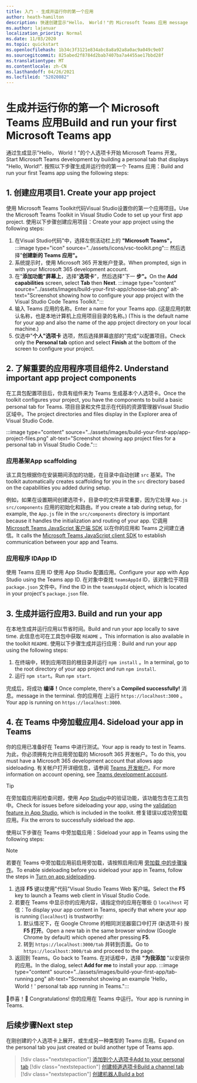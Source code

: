 ```yaml
---
title: 入门 - 生成并运行你的第一个应用
author: heath-hamilton
description: 快速创建显示"Hello， World！"的 Microsoft Teams 应用 message using the Microsoft Teams Toolkit.
ms.author: lajanuar
localization_priority: Normal
ms.date: 11/03/2020
ms.topic: quickstart
ms.openlocfilehash: 1b34c3f3121e834abc8a8a92a8a0ac9a049c9e07
ms.sourcegitcommit: 825abed2f8784d2bab7407ba7a4455ae17bbd28f
ms.translationtype: MT
ms.contentlocale: zh-CN
ms.lasthandoff: 04/26/2021
ms.locfileid: "52020882"
---
```

# <a name="build-and-run-your-first-microsoft-teams-app"></a><span data-ttu-id="3fc04-104">生成并运行你的第一个 Microsoft Teams 应用</span><span class="sxs-lookup"><span data-stu-id="3fc04-104">Build and run your first Microsoft Teams app</span></span>

<span data-ttu-id="3fc04-105">通过生成显示"Hello， World！"的个人选项卡开始 Microsoft Teams 开发。</span><span class="sxs-lookup"><span data-stu-id="3fc04-105">Start Microsoft Teams development by building a personal tab that displays "Hello, World!".</span></span>
<span data-ttu-id="3fc04-106">按照以下步骤生成并运行你的第一个 Teams 应用：</span><span class="sxs-lookup"><span data-stu-id="3fc04-106">Build and run your first Teams app using the following steps:</span></span>

## <a name="1-create-your-app-project"></a><span data-ttu-id="3fc04-107">1. 创建应用项目</span><span class="sxs-lookup"><span data-stu-id="3fc04-107">1. Create your app project</span></span>

<span data-ttu-id="3fc04-108">使用 Microsoft Teams Toolkit代码Visual Studio设置你的第一个应用项目。</span><span class="sxs-lookup"><span data-stu-id="3fc04-108">Use the Microsoft Teams Toolkit in Visual Studio Code to set up your first app project.</span></span> <span data-ttu-id="3fc04-109">使用以下步骤创建应用项目：</span><span class="sxs-lookup"><span data-stu-id="3fc04-109">Create your app project using the following steps:</span></span>

1. 在Visual Studio代码"中，选择左侧活动栏上的 **"Microsoft Teams"，** :::image type="icon" source="../assets/icons/vsc-toolkit.png"::: 然后选择"**创建新的 Teams 应用"。**
1. <span data-ttu-id="3fc04-111">系统提示时，使用 Microsoft 365 开发帐户登录。</span><span class="sxs-lookup"><span data-stu-id="3fc04-111">When prompted, sign in with your Microsoft 365 development account.</span></span>
1. <span data-ttu-id="3fc04-112">在"**添加功能"屏幕上**，选择"**选项卡**"，然后选择"下一 **步"。**</span><span class="sxs-lookup"><span data-stu-id="3fc04-112">On the **Add capabilities** screen, select **Tab** then **Next**.</span></span>
:::image type="content" source="../assets/images/build-your-first-app/choose-tab.png" alt-text="Screenshot showing how to configure your app project with the Visual Studio Code Teams Toolkit.":::
1. <span data-ttu-id="3fc04-114">输入 Teams 应用的名称。</span><span class="sxs-lookup"><span data-stu-id="3fc04-114">Enter a name for your Teams app.</span></span> <span data-ttu-id="3fc04-115"> (这是应用的默认名称，也是本地计算机上应用项目目录的名称。) </span><span class="sxs-lookup"><span data-stu-id="3fc04-115">(This is the default name for your app and also the name of the app project directory on your local machine.)</span></span>
1. <span data-ttu-id="3fc04-116">仅选中"**个人"选项卡** 选项，然后选择屏幕底部的"完成"以配置项目。</span><span class="sxs-lookup"><span data-stu-id="3fc04-116">Check only the **Personal tab** option and select **Finish** at the bottom of the screen to configure your project.</span></span>

## <a name="2-understand-important-app-project-components"></a><span data-ttu-id="3fc04-117">2. 了解重要的应用程序项目组件</span><span class="sxs-lookup"><span data-stu-id="3fc04-117">2. Understand important app project components</span></span>

<span data-ttu-id="3fc04-118">在工具包配置项目后，你具有组件来为 Teams 生成基本个人选项卡。</span><span class="sxs-lookup"><span data-stu-id="3fc04-118">Once the toolkit configures your project, you have the components to build a basic personal tab for Teams.</span></span> <span data-ttu-id="3fc04-119">项目目录和文件显示在代码的资源管理器Visual Studio区域中。</span><span class="sxs-lookup"><span data-stu-id="3fc04-119">The project directories and files display in the Explorer area of Visual Studio Code.</span></span>

:::image type="content" source="../assets/images/build-your-first-app/app-project-files.png" alt-text="Screenshot showing app project files for a personal tab in Visual Studio Code.":::

### <a name="app-scaffolding"></a><span data-ttu-id="3fc04-121">应用基架</span><span class="sxs-lookup"><span data-stu-id="3fc04-121">App scaffolding</span></span>

<span data-ttu-id="3fc04-122">该工具包根据你在安装期间添加的功能，在目录中自动创建 `src` 基架。</span><span class="sxs-lookup"><span data-stu-id="3fc04-122">The toolkit automatically creates scaffolding for you in the `src` directory based on the capabilities you added during setup.</span></span>

<span data-ttu-id="3fc04-123">例如，如果在设置期间创建选项卡，目录中的文件非常重要，因为它处理 `App.js` `src/components` 应用的初始化和路由。</span><span class="sxs-lookup"><span data-stu-id="3fc04-123">If you create a tab during setup, for example, the `App.js` file in the `src/components` directory is important because it handles the initialization and routing of your app.</span></span> <span data-ttu-id="3fc04-124">它调用 [Microsoft Teams JavaScript 客户端 SDK](../tabs/how-to/using-teams-client-sdk.md) 以在你的应用和 Teams 之间建立通信。</span><span class="sxs-lookup"><span data-stu-id="3fc04-124">It calls the [Microsoft Teams JavaScript client SDK](../tabs/how-to/using-teams-client-sdk.md) to establish communication between your app and Teams.</span></span>

### <a name="app-id"></a><span data-ttu-id="3fc04-125">应用程序 ID</span><span class="sxs-lookup"><span data-stu-id="3fc04-125">App ID</span></span>

<span data-ttu-id="3fc04-126">使用 Teams 应用 ID 使用 App Studio 配置应用。</span><span class="sxs-lookup"><span data-stu-id="3fc04-126">Configure your app with App Studio using the Teams app ID.</span></span> <span data-ttu-id="3fc04-127">在对象中查找 `teamsAppId` ID，该对象位于项目 `package.json` 文件中。</span><span class="sxs-lookup"><span data-stu-id="3fc04-127">Find the ID in the `teamsAppId` object, which is located in your project's `package.json` file.</span></span>

## <a name="3-build-and-run-your-app"></a><span data-ttu-id="3fc04-128">3. 生成并运行应用</span><span class="sxs-lookup"><span data-stu-id="3fc04-128">3. Build and run your app</span></span>

<span data-ttu-id="3fc04-129">在本地生成并运行应用以节省时间。</span><span class="sxs-lookup"><span data-stu-id="3fc04-129">Build and run your app locally to save time.</span></span> <span data-ttu-id="3fc04-130">此信息也可在工具包中获取 `README` 。</span><span class="sxs-lookup"><span data-stu-id="3fc04-130">This information is also available in the toolkit `README`.</span></span> <span data-ttu-id="3fc04-131">使用以下步骤生成并运行应用：</span><span class="sxs-lookup"><span data-stu-id="3fc04-131">Build and run your app using the following steps:</span></span>

1. <span data-ttu-id="3fc04-132">在终端中，转到应用项目的根目录并运行 `npm install` 。</span><span class="sxs-lookup"><span data-stu-id="3fc04-132">In a terminal, go to the root directory of your app project and run `npm install`.</span></span>
1. <span data-ttu-id="3fc04-133">运行 `npm start`。</span><span class="sxs-lookup"><span data-stu-id="3fc04-133">Run `npm start`.</span></span>

<span data-ttu-id="3fc04-134">完成后，将成功 **编译！**</span><span class="sxs-lookup"><span data-stu-id="3fc04-134">Once complete, there's a **Compiled successfully!**</span></span> <span data-ttu-id="3fc04-135">消息。</span><span class="sxs-lookup"><span data-stu-id="3fc04-135">message in the terminal.</span></span> <span data-ttu-id="3fc04-136">你的应用在 上运行 `https://localhost:3000` 。</span><span class="sxs-lookup"><span data-stu-id="3fc04-136">Your app is running on `https://localhost:3000`.</span></span>

## <a name="4-sideload-your-app-in-teams"></a><span data-ttu-id="3fc04-137">4. 在 Teams 中旁加载应用</span><span class="sxs-lookup"><span data-stu-id="3fc04-137">4. Sideload your app in Teams</span></span>

<span data-ttu-id="3fc04-138">你的应用已准备好在 Teams 中进行测试。</span><span class="sxs-lookup"><span data-stu-id="3fc04-138">Your app is ready to test in Teams.</span></span> <span data-ttu-id="3fc04-139">为此，你必须拥有允许应用旁加载的 Microsoft 365 开发帐户。</span><span class="sxs-lookup"><span data-stu-id="3fc04-139">To do this, you must have a Microsoft 365 development account that allows app sideloading.</span></span> <span data-ttu-id="3fc04-140">有关帐户打开详细信息，请参阅 [Teams 开发帐户](../build-your-first-app/build-first-app-overview.md#set-up-your-development-account)。</span><span class="sxs-lookup"><span data-stu-id="3fc04-140">For more information on account opening, see [Teams development account](../build-your-first-app/build-first-app-overview.md#set-up-your-development-account).</span></span> 

> [!TIP]
> <span data-ttu-id="3fc04-141">在旁加载应用前检查问题，使用 App [Studio](../concepts/deploy-and-publish/appsource/prepare/submission-checklist.md#teams-app-validation-tool)中的验证功能，该功能包含在工具包中。</span><span class="sxs-lookup"><span data-stu-id="3fc04-141">Check for issues before sideloading your app, using the [validation feature in App Studio](../concepts/deploy-and-publish/appsource/prepare/submission-checklist.md#teams-app-validation-tool), which is included in the toolkit.</span></span> <span data-ttu-id="3fc04-142">修复错误以成功旁加载应用。</span><span class="sxs-lookup"><span data-stu-id="3fc04-142">Fix the errors to successfully sideload the app.</span></span>

<span data-ttu-id="3fc04-143">使用以下步骤在 Teams 中旁加载应用：</span><span class="sxs-lookup"><span data-stu-id="3fc04-143">Sideload your app in Teams using the following steps:</span></span>

> [!NOTE]
> <span data-ttu-id="3fc04-144">若要在 Teams 中旁加载应用前启用旁加载，请按照启用应用 [旁加载 中的步骤操作](../concepts/build-and-test/prepare-your-o365-tenant.md#enable-custom-teams-apps-and-turn-on-custom-app-uploading)。</span><span class="sxs-lookup"><span data-stu-id="3fc04-144">To enable sideloading before you sideload your app in Teams, follow the steps in [Turn on app sideloading](../concepts/build-and-test/prepare-your-o365-tenant.md#enable-custom-teams-apps-and-turn-on-custom-app-uploading).</span></span>

1. <span data-ttu-id="3fc04-145">选择 **F5** 键以使用"代码"Visual Studio Teams Web 客户端。</span><span class="sxs-lookup"><span data-stu-id="3fc04-145">Select the **F5** key to launch a Teams web client in Visual Studio Code.</span></span>
1. <span data-ttu-id="3fc04-146">若要在 Teams 中显示你的应用内容，请指定你的应用在哪些 () `localhost` 可信：</span><span class="sxs-lookup"><span data-stu-id="3fc04-146">To display your app content in Teams, specify that where your app is running (`localhost`) is trustworthy:</span></span>
   1. <span data-ttu-id="3fc04-147">默认情况下，在 Google Chrome 的相同浏览器窗口中打开 (新选项卡) 按 **F5 打开**。</span><span class="sxs-lookup"><span data-stu-id="3fc04-147">Open a new tab in the same browser window (Google Chrome by default) which opened after pressing **F5**.</span></span>
   1. <span data-ttu-id="3fc04-148">转到 `https://localhost:3000/tab` 并转到页面。</span><span class="sxs-lookup"><span data-stu-id="3fc04-148">Go to `https://localhost:3000/tab` and proceed to the page.</span></span>
1. <span data-ttu-id="3fc04-149">返回到 Teams。</span><span class="sxs-lookup"><span data-stu-id="3fc04-149">Go back to Teams.</span></span> <span data-ttu-id="3fc04-150">在对话框中，选择 **"为我添加** "以安装你的应用。</span><span class="sxs-lookup"><span data-stu-id="3fc04-150">In the dialog, select **Add for me** to install your app.</span></span>
:::image type="content" source="../assets/images/build-your-first-app/tab-running.png" alt-text="Screenshot showing an example 'Hello， World！' personal tab app running in Teams.":::

<span data-ttu-id="3fc04-152">🎉恭喜！</span><span class="sxs-lookup"><span data-stu-id="3fc04-152">🎉 Congratulations!</span></span> <span data-ttu-id="3fc04-153">你的应用在 Teams 中运行。</span><span class="sxs-lookup"><span data-stu-id="3fc04-153">Your app is running in Teams.</span></span>

## <a name="next-step"></a><span data-ttu-id="3fc04-154">后续步骤</span><span class="sxs-lookup"><span data-stu-id="3fc04-154">Next step</span></span>

<span data-ttu-id="3fc04-155">在刚创建的个人选项卡上展开，或生成另一种类型的 Teams 应用。</span><span class="sxs-lookup"><span data-stu-id="3fc04-155">Expand on the personal tab you just created or build another type of Teams app.</span></span>

> [!div class="nextstepaction"]
> [<span data-ttu-id="3fc04-156">添加到个人选项卡</span><span class="sxs-lookup"><span data-stu-id="3fc04-156">Add to your personal tab</span></span>](../build-your-first-app/build-personal-tab.md)
> [!div class="nextstepaction"]
> [<span data-ttu-id="3fc04-157">创建频道选项卡</span><span class="sxs-lookup"><span data-stu-id="3fc04-157">Build a channel tab</span></span>](../build-your-first-app/build-channel-tab.md)
> [!div class="nextstepaction"]
> [<span data-ttu-id="3fc04-158">创建机器人</span><span class="sxs-lookup"><span data-stu-id="3fc04-158">Build a bot</span></span>](../build-your-first-app/build-bot.md)
